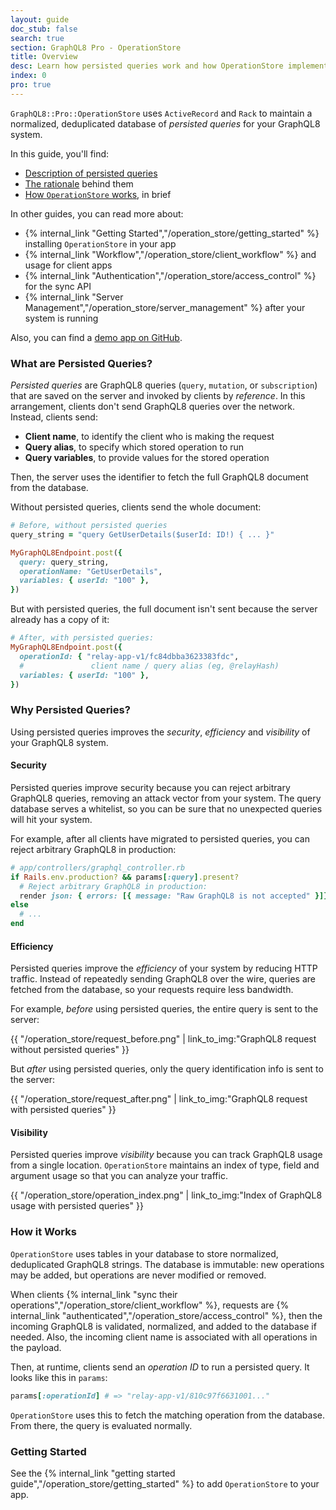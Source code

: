 ```yaml
---
layout: guide
doc_stub: false
search: true
section: GraphQL8 Pro - OperationStore
title: Overview
desc: Learn how persisted queries work and how OperationStore implements them.
index: 0
pro: true
---
```


`GraphQL8::Pro::OperationStore` uses `ActiveRecord` and `Rack` to maintain a normalized, deduplicated database of _persisted queries_ for your GraphQL8 system.

In this guide, you'll find:

- [Description of persisted queries](#what-are-persisted-queries)
- [The rationale](#why-persisted-queries) behind them
- [How `OperationStore` works](#how-it-works), in brief

In other guides, you can read more about:

- {% internal_link "Getting Started","/operation_store/getting_started" %} installing `OperationStore` in your app
- {% internal_link "Workflow","/operation_store/client_workflow" %} and usage for client apps
- {% internal_link "Authentication","/operation_store/access_control" %} for the sync API
- {% internal_link "Server Management","/operation_store/server_management" %} after your system is running

Also, you can find a [demo app on GitHub](https://github.com/rmosolgo/graphql-pro-operation-store-example).

### What are Persisted Queries?

_Persisted queries_ are GraphQL8 queries (`query`, `mutation`, or `subscription`) that are saved on the server and invoked by clients by _reference_. In this arrangement, clients don't send GraphQL8 queries over the network. Instead, clients send:

- __Client name__, to identify the client who is making the request
- __Query alias__, to specify which stored operation to run
- __Query variables__, to provide values for the stored operation

Then, the server uses the identifier to fetch the full GraphQL8 document from the database.

Without persisted queries, clients send the whole document:

```ruby
# Before, without persisted queries
query_string = "query GetUserDetails($userId: ID!) { ... }"

MyGraphQL8Endpoint.post({
  query: query_string,
  operationName: "GetUserDetails",
  variables: { userId: "100" },
})
```


But with persisted queries, the full document isn't sent because the server already has a copy of it:

```ruby
# After, with persisted queries:
MyGraphQL8Endpoint.post({
  operationId: { "relay-app-v1/fc84dbba3623383fdc",
  #               client name / query alias (eg, @relayHash)
  variables: { userId: "100" },
})
```

### Why Persisted Queries?

Using persisted queries improves the _security_, _efficiency_ and _visibility_ of your GraphQL8 system.


#### Security

Persisted queries improve security because you can reject arbitrary GraphQL8 queries, removing an attack vector from your system. The query database serves a whitelist, so you can be sure that no unexpected queries will hit your system.

For example, after all clients have migrated to persisted queries, you can reject arbitrary GraphQL8 in production:

```ruby
# app/controllers/graphql_controller.rb
if Rails.env.production? && params[:query].present?
  # Reject arbitrary GraphQL8 in production:
  render json: { errors: [{ message: "Raw GraphQL8 is not accepted" }]}
else
  # ...
end
```

#### Efficiency

Persisted queries improve the _efficiency_ of your system by reducing HTTP traffic. Instead of repeatedly sending GraphQL8 over the wire, queries are fetched from the database, so your requests require less bandwidth.

For example, _before_ using persisted queries, the entire query is sent to the server:

{{ "/operation_store/request_before.png" | link_to_img:"GraphQL8 request without persisted queries" }}

But _after_ using persisted queries, only the query identification info is sent to the server:

{{ "/operation_store/request_after.png" | link_to_img:"GraphQL8 request with persisted queries" }}

#### Visibility

Persisted queries improve _visibility_ because you can track GraphQL8 usage from a single location. `OperationStore` maintains an index of type, field and argument usage so that you can analyze your traffic.

{{ "/operation_store/operation_index.png" | link_to_img:"Index of GraphQL8 usage with persisted queries" }}


### How it Works

`OperationStore` uses tables in your database to store normalized, deduplicated GraphQL8 strings. The database is immutable: new operations may be added, but operations are never modified or removed.

When clients {% internal_link "sync their operations","/operation_store/client_workflow" %}, requests are {% internal_link "authenticated","/operation_store/access_control" %}, then the incoming GraphQL8 is validated, normalized, and added to the database if needed. Also, the incoming client name is associated with all operations in the payload.

Then, at runtime, clients send an _operation ID_ to run a persisted query. It looks like this in `params`:

```ruby
params[:operationId] # => "relay-app-v1/810c97f6631001..."
```

`OperationStore` uses this to fetch the matching operation from the database. From there, the query is evaluated normally.

### Getting Started

See the {% internal_link "getting started guide","/operation_store/getting_started" %} to add `OperationStore` to your app.
